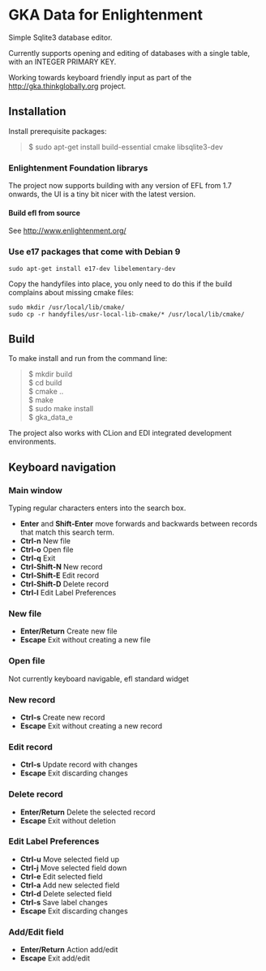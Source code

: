 # GKA Data for Enlightenment

Simple Sqlite3 database editor.

Currently supports opening and editing of databases with a single table, with an INTEGER PRIMARY KEY. 

Working towards keyboard friendly input as part of the http://gka.thinkglobally.org project.

## Installation

Install prerequisite packages:

> $ sudo apt-get install build-essential cmake libsqlite3-dev

### Enlightenment Foundation librarys

The project now supports building with any version of EFL from 1.7 onwards, the UI is a tiny bit nicer with the latest version.

#### Build efl from source

See http://www.enlightenment.org/

### Use e17 packages that come with Debian 9

```
sudo apt-get install e17-dev libelementary-dev
```

Copy the handyfiles into place, you only need to do this if the build complains about missing cmake files:
```
sudo mkdir /usr/local/lib/cmake/
sudo cp -r handyfiles/usr-local-lib-cmake/* /usr/local/lib/cmake/
```

## Build

To make install and run from the command line:

> $ mkdir build  
> $ cd build  
> $ cmake ..  
> $ make  
> $ sudo make install  
> $ gka_data_e  

The project also works with CLion and EDI integrated development environments.

## Keyboard navigation

### Main window

Typing regular characters enters into the search box. 
* **Enter** and **Shift-Enter** move forwards and backwards between records that match this search term.
* **Ctrl-n** New file
* **Ctrl-o** Open file
* **Ctrl-q** Exit
* **Ctrl-Shift-N** New record
* **Ctrl-Shift-E** Edit record
* **Ctrl-Shift-D** Delete record
* **Ctrl-l** Edit Label Preferences

### New file

* **Enter/Return** Create new file
* **Escape** Exit without creating a new file

### Open file

Not currently keyboard navigable, efl standard widget

### New record

* **Ctrl-s** Create new record
* **Escape** Exit without creating a new record

### Edit record

* **Ctrl-s** Update record with changes
* **Escape** Exit discarding changes

### Delete record

* **Enter/Return** Delete the selected record
* **Escape** Exit without deletion

### Edit Label Preferences

* **Ctrl-u** Move selected field up
* **Ctrl-j** Move selected field down
* **Ctrl-e** Edit selected field
* **Ctrl-a** Add new selected field
* **Ctrl-d** Delete selected field
* **Ctrl-s** Save label changes
* **Escape** Exit discarding changes

### Add/Edit field

* **Enter/Return** Action add/edit
* **Escape** Exit add/edit
